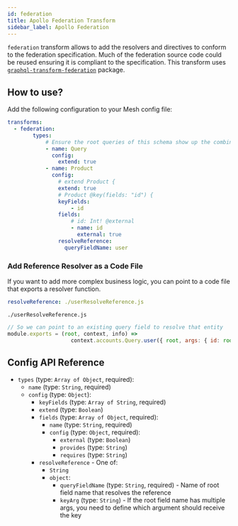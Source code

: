 ```yaml
---
id: federation
title: Apollo Federation Transform
sidebar_label: Apollo Federation
---
```


`federation` transform allows to add the resolvers and directives to conform to the federation specification. Much of the federation source code could be reused ensuring it is compliant to the specification. This transform uses [`graphql-transform-federation`](https://github.com/0xR/graphql-transform-federation) package.

<PackageInstall packages="@graphql-mesh/transform-federation" />

## How to use?

Add the following configuration to your Mesh config file:

```yml
transforms:
  - federation:
        types:
            # Ensure the root queries of this schema show up the combined schema
            - name: Query
              config:
                extend: true
            - name: Product
              config:
                # extend Product {
                extend: true
                # Product @key(fields: "id") {
                keyFields:
                    - id
                fields:
                    # id: Int! @external
                    - name: id
                      external: true
                resolveReference:
                  queryFieldName: user

```

### Add Reference Resolver as a Code File

If you want to add more complex business logic, you can point to a code file that exports a resolver function.

```yaml
resolveReference: ./userResolveReference.js
```

`./userResolveReference.js`
```js
// So we can point to an existing query field to resolve that entity
module.exports = (root, context, info) =>
                    context.accounts.Query.user({ root, args: { id: root.id }, context, info })
```

## Config API Reference

-  `types` (type: `Array of Object`, required):
   -  `name` (type: `String`, required)
   -  `config` (type: `Object`):
      -  `keyFields` (type: `Array of String`, required)
      -  `extend` (type: `Boolean`)
      -  `fields` (type: `Array of Object`, required):
         -  `name` (type: `String`, required)
         -  `config` (type: `Object`, required):
            -  `external` (type: `Boolean`)
            -  `provides` (type: `String`)
            -  `requires` (type: `String`)
      -  `resolveReference` -  One of:
         -  `String`
         -  `object`: 
            -  `queryFieldName` (type: `String`, required) - Name of root field name that resolves the reference
            -  `keyArg` (type: `String`) - If the root field name has multiple args,
            you need to define which argument should receive the key
